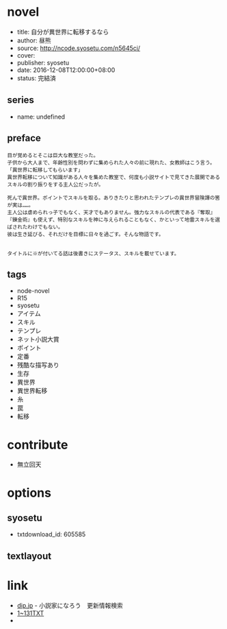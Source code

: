 # novel

- title: 自分が異世界に転移するなら
- author: 昼熊
- source: http://ncode.syosetu.com/n5645ci/
- cover:
- publisher: syosetu
- date: 2016-12-08T12:00:00+08:00
- status: 完結済

## series

- name: undefined

## preface


```
目が覚めるとそこは巨大な教室だった。
子供から大人まで、年齢性別を問わずに集められた人々の前に現れた、女教師はこう言う。
「異世界に転移してもらいます」
異世界転移について知識がある人々を集めた教室で、何度も小説サイトで見てきた展開であるスキルの割り振りをする主人公だったが。

死んで異世界。ポイントでスキルを取る。ありきたりと思われたテンプレの異世界冒険譚の筈が実は……。
主人公は虐められっ子でもなく、天才でもありません。強力なスキルの代表である『奪取』『錬金術』も使えず、特別なスキルを神に与えられることもなく、かといって地雷スキルを選ばされたわけでもない。
彼は生き延びる、それだけを目標に日々を過ごす。そんな物語です。


タイトルに※が付いてる話は後書きにステータス、スキルを載せています。
```

## tags

- node-novel
- R15
- syosetu
- アイテム
- スキル
- テンプレ
- ネット小説大賞
- ポイント
- 定番
- 残酷な描写あり
- 生存
- 異世界
- 異世界転移
- 糸
- 罠
- 転移

# contribute

- 無立回天

# options

## syosetu

- txtdownload_id: 605585

## textlayout



# link

- [dip.jp](https://narou.dip.jp/search.php?text=n5645ci&novel=all&genre=all&new_genre=all&length=0&down=0&up=100) - 小説家になろう　更新情報検索
- [1~131TXT](https://tieba.baidu.com/p/4747288886 "1~131TXT")
- 



